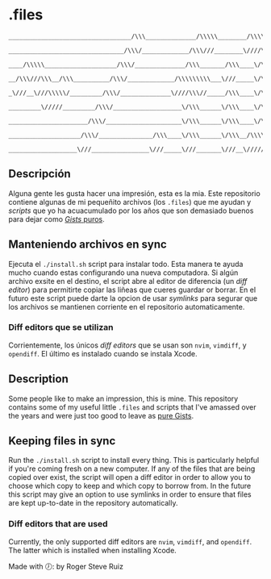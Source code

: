 # .files

```
__________________________________/\\\______________/\\\\\________/\\\\\\________________________________
 ________________________________/\\\/_____________/\\\///________\////\\\________________________________
  ____/\\\\\____________________/\\\/______________/\\\_______/\\\____\/\\\________________________________
   __/\\\///\\\__/\\\__________/\\\/_____________/\\\\\\\\\___\///_____\/\\\________/\\\\\\\\___/\\\\\\\\\\_
    _\///__\///\\\\\/_________/\\\/______________\////\\\//_____/\\\____\/\\\______/\\\/////\\\_\/\\\//////__
     _________\/////_________/\\\/___________________\/\\\______\/\\\____\/\\\_____/\\\\\\\\\\\__\/\\\\\\\\\\_
      ______________________/\\\/_____________________\/\\\______\/\\\____\/\\\____\//\\///////___\////////\\\_
       ____________________/\\\/_______________/\\\____\/\\\______\/\\\__/\\\\\\\\\__\//\\\\\\\\\\__/\\\\\\\\\\_
        ___________________\///________________\///_____\///_______\///__\/////////____\//////////__\//////////__
```

## Descripción

Alguna gente les gusta hacer una impresión, esta es la mia. Este repositorio
contiene algunas de mi pequeñito archivos (los `.files`) que me ayudan y
*scripts* que yo ha acuacumulado por los años que son demasiado buenos para
dejar como [*Gists* puros][pg].

## Manteniendo archivos en sync

Ejecuta el `./install.sh` script para instalar todo. Esta manera te ayuda mucho
cuando estas configurando una nueva computadora. Si algún archivo exsite en el
destino, el script abre al editor de diferencia (un *diff editor*) para
permitirte copiar las liñeas que cueres guardar or borrar. En el futuro este
script puede darte la opcion de usar *symlinks* para segurar que los archivos se
mantienen corriente en el repositorio automaticamente.

### Diff editors que se utilizan

Corrientemente, los únicos *diff editors* que se usan son `nvim`, `vimdiff`, y
`opendiff`. El último es instalado cuando se instala Xcode.

## Description

Some people like to make an impression, this is mine. This repository contains
some of my useful little `.files` and scripts that I've amassed over the years
and were just too good to leave as [pure Gists][pg].

[pg]: https://gists.github.com/rogeruiz "@rogeruiz Gists"

## Keeping files in sync

Run the `./install.sh` script to install every thing. This is particularly
helpful if you're coming fresh on a new computer. If any of the files that are
being copied over exist, the script will open a diff editor in order to allow
you to choose which copy to keep and which copy to borrow from. In the future
this script may give an option to use symlinks in order to ensure that files are
kept up-to-date in the repository automatically.

### Diff editors that are used

Currently, the only supported diff editors are `nvim`, `vimdiff`, and
`opendiff`. The latter which is installed when installing Xcode.

Made with 🕖: by Roger Steve Ruiz
